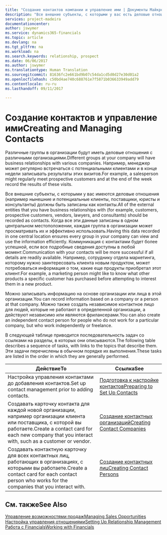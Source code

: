 ```yaml
---
title: "Создание контактов компании и управление ими | Документы Майкрософт"
description: "Все внешние субъекты, с которыми у вас есть деловые отношения (например, потенциальные и текущие клиенты, поставщики и консультанты), настраиваются как контакты."
services: project-madeira
documentationcenter: 
author: jswymer
ms.service: dynamics365-financials
ms.topic: article
ms.devlang: na
ms.tgt_pltfrm: na
ms.workload: na
ms.search.keywords: relationship, prospect
ms.date: 06/06/2017
ms.author: jswymer
ms.translationtype: Human Translation
ms.sourcegitcommit: 81636fc2e661bd9b07c54da1cd5d0d27e30d01a2
ms.openlocfilehash: c50bd4ae740c688761e7f5871b036633949add79
ms.contentlocale: ru-ru
ms.lasthandoff: 09/11/2017

---
```

# <a name="creating-and-managing-contacts"></a><span data-ttu-id="9e08a-103">Создание контактов и управление ими</span><span class="sxs-lookup"><span data-stu-id="9e08a-103">Creating and Managing Contacts</span></span>
<span data-ttu-id="9e08a-104">Различные группы в организации будут иметь деловые отношения с различными организациями.</span><span class="sxs-lookup"><span data-stu-id="9e08a-104">Different groups at your company will have business relationships with various companies.</span></span> <span data-ttu-id="9e08a-105">Например, менеджер может регулярно встречаться с потенциальными клиентами и в конце недели записывать результаты этих визитов.</span><span class="sxs-lookup"><span data-stu-id="9e08a-105">For example, a salesperson might regularly meet prospective customers and at the end of the week record the results of these visits.</span></span>

<span data-ttu-id="9e08a-106">Все внешние субъекты, с которыми у вас имеются деловые отношения (например нынешние и потенциальные клиенты, поставщики, юристы и консультанты) должны быть записаны как контакты.</span><span class="sxs-lookup"><span data-stu-id="9e08a-106">All of the external entities that you have business relationships with (for example, customers, prospective customers, vendors, lawyers, and consultants) should be recorded as contacts.</span></span> <span data-ttu-id="9e08a-107">Когда все эти данные записаны в одном центральном местоположении, каждая группа в организации может просматривать их и эффективно использовать.</span><span class="sxs-lookup"><span data-stu-id="9e08a-107">Having this data recorded in one central location ensures every group in your company can view and use the information efficiently.</span></span> <span data-ttu-id="9e08a-108">Коммуникация с контактами будет более успешной, если все подробные сведения доступны в любой момент.</span><span class="sxs-lookup"><span data-stu-id="9e08a-108">Communication with your contacts will be more successful if all details are readily available.</span></span> <span data-ttu-id="9e08a-109">Например, сотруднику отдела маркетинга, которому нужно заинтересовать клиента новым продуктом, может потребоваться информация о том, какие еще продукты приобретал этот клиент.</span><span class="sxs-lookup"><span data-stu-id="9e08a-109">For example, a marketing person might like to know what other products a specific customer has purchased before attempting to interest them in a new product.</span></span>

<span data-ttu-id="9e08a-110">Можно записывать информацию на основе организации или лица в этой организации.</span><span class="sxs-lookup"><span data-stu-id="9e08a-110">You can record information based on a company or a person at that company.</span></span> <span data-ttu-id="9e08a-111">Можно также создать независимое контактное лицо для людей, которые не работают в определенной организации, а действуют независимо или являются фрилансерами.</span><span class="sxs-lookup"><span data-stu-id="9e08a-111">You can also create an independent contact person for people who do not work for a particular company, but who work independently or freelance.</span></span>

<span data-ttu-id="9e08a-112">В следующей таблице приводится последовательность задач со ссылками на разделы, в которых они описываются.</span><span class="sxs-lookup"><span data-stu-id="9e08a-112">The following table describes a sequence of tasks, with links to the topics that describe them.</span></span> <span data-ttu-id="9e08a-113">Эти задачи перечислены в обычном порядке их выполнения.</span><span class="sxs-lookup"><span data-stu-id="9e08a-113">These tasks are listed in the order in which they are generally performed.</span></span>

| <span data-ttu-id="9e08a-114">Действие</span><span class="sxs-lookup"><span data-stu-id="9e08a-114">To</span></span> | <span data-ttu-id="9e08a-115">Ссылка</span><span class="sxs-lookup"><span data-stu-id="9e08a-115">See</span></span> |
| --- | --- |
| <span data-ttu-id="9e08a-116">Настройка управления контактами до добавления контактов.</span><span class="sxs-lookup"><span data-stu-id="9e08a-116">Set up contact management prior to adding contacts.</span></span> |[<span data-ttu-id="9e08a-117">Подготовка к настройке контактов</span><span class="sxs-lookup"><span data-stu-id="9e08a-117">Preparing to Set Up Contacts</span></span>](marketing-setup-contacts.md) |
| <span data-ttu-id="9e08a-118">Создавать карточку контакта для каждой новой организации, например организации клиента или поставщика, с которой вы работаете.</span><span class="sxs-lookup"><span data-stu-id="9e08a-118">Create a contact card for each new company that you interact with, such as a customer or vendor.</span></span> |[<span data-ttu-id="9e08a-119">Создание контактных организаций</span><span class="sxs-lookup"><span data-stu-id="9e08a-119">Creating Contact Companies</span></span>](marketing-create-contact-companies.md) |
| <span data-ttu-id="9e08a-120">Создавать контактную карточку для всех контактных лиц, работающих в организациях, с которыми вы работаете.</span><span class="sxs-lookup"><span data-stu-id="9e08a-120">Create a contact card for each contact person who works for the companies that you interact with.</span></span> |[<span data-ttu-id="9e08a-121">Создание контактных лиц</span><span class="sxs-lookup"><span data-stu-id="9e08a-121">Creating Contact Persons</span></span>](marketing-create-contact-persons.md) |

## <a name="see-also"></a><span data-ttu-id="9e08a-122">См. также</span><span class="sxs-lookup"><span data-stu-id="9e08a-122">See Also</span></span>
[<span data-ttu-id="9e08a-123">Управление возможностями продаж</span><span class="sxs-lookup"><span data-stu-id="9e08a-123">Managing Sales Opportunities</span></span>](marketing-manage-sales-opportunities.md)  
[<span data-ttu-id="9e08a-124">Настройка управления отношениями</span><span class="sxs-lookup"><span data-stu-id="9e08a-124">Setting Up Relationship Management</span></span>](marketing-setup-marketing.md)  
[<span data-ttu-id="9e08a-125">Работа с Financials</span><span class="sxs-lookup"><span data-stu-id="9e08a-125">Working with Financials</span></span>](ui-work-product.md)  

